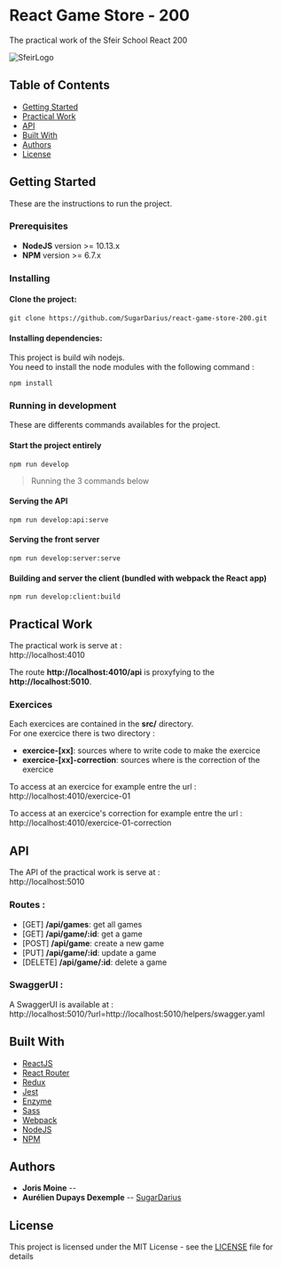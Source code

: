 # React Game Store - 200
The practical work of the Sfeir School React 200

![SfeirLogo](https://github.com/SugarDarius/react-game-store-200/blob/master/src/images/sfeir-logo-small.png)
## Table of Contents

- [Getting Started](#installation)
- [Practical Work](#practical-work)
- [API](#api)
- [Built With](#built-with)
- [Authors](#authors)
- [License](#license)

## Getting Started

These are the instructions to run the project.

### Prerequisites

*  **NodeJS** version >= 10.13.x
*  **NPM** version >= 6.7.x

### Installing

#### Clone the project: 

```shell
git clone https://github.com/SugarDarius/react-game-store-200.git
```

#### Installing dependencies: 

This project is build wih nodejs.\
You need to install the node modules with the following command : 

```shell
npm install 
```

### Running in development

These are differents commands availables for the project.

#### Start the project entirely  

```shell
npm run develop
```

> Running the 3 commands below

#### Serving the API

```shell
npm run develop:api:serve
```


#### Serving the front server

```shell
npm run develop:server:serve
```
#### Building and server the client (bundled with webpack the React app)

```shell
npm run develop:client:build
```

## Practical Work
The practical work is serve at :  
http://localhost:4010

The route **http://localhost:4010/api** is proxyfying to the **http://localhost:5010**.

### Exercices 

Each exercices are contained in the **src/** directory.  
For one exercice there is two directory : 
*  **exercice-[xx]**: sources where to write code to make the exercice
*  **exercice-[xx]-correction**: sources where is the correction of the exercice

To access at an exercice for example entre the url :  
http://localhost:4010/exercice-01  

To access at an exercice's correction for example entre the url :   
http://localhost:4010/exercice-01-correction 

## API 
The API of the practical work is serve at :  
http://localhost:5010

### Routes :

* [GET] **/api/games**: get all games
* [GET] **/api/game/:id**: get a game
* [POST] **/api/game**: create a new game
* [PUT] **/api/game/:id**: update a game
* [DELETE] **/api/game/:id**: delete a game

### SwaggerUI :
A SwaggerUI is available at :<br />
http://localhost:5010/?url=http://localhost:5010/helpers/swagger.yaml


## Built With

* [ReactJS](https://reactjs.org/)
* [React Router](https://reacttraining.com/react-router/web/guides/philosophy)
* [Redux](https://redux.js.org/)
* [Jest](https://jestjs.io/)
* [Enzyme](https://airbnb.io/enzyme/)
* [Sass](https://sass-lang.com/)
* [Webpack](https://webpack.js.org/)
* [NodeJS](https://nodejs.org/en/)
* [NPM](https://www.npmjs.com/)

## Authors

* **Joris Moine** --
* **Aurélien Dupays Dexemple** -- [SugarDarius](https://github.com/SugarDarius)

## License

This project is licensed under the MIT License - see the [LICENSE](LICENSE) file for details